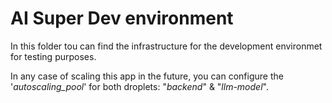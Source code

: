 # AI Super Dev environment

In this folder tou can find the infrastructure for the development environmet for testing purposes.

In any case of scaling this app in the future, you can configure the '*autoscaling_pool*' for both droplets: "*backend*" & "*llm-model*".
